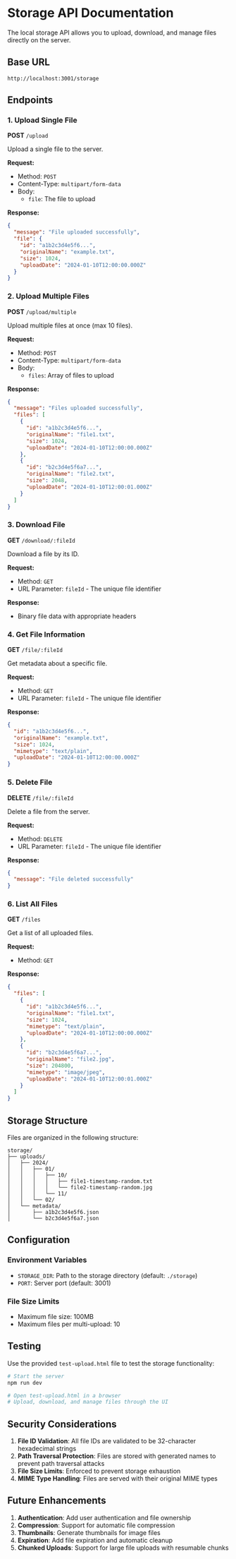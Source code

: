 # Storage API Documentation

The local storage API allows you to upload, download, and manage files directly on the server.

## Base URL

```
http://localhost:3001/storage
```

## Endpoints

### 1. Upload Single File

**POST** `/upload`

Upload a single file to the server.

**Request:**
- Method: `POST`
- Content-Type: `multipart/form-data`
- Body: 
  - `file`: The file to upload

**Response:**
```json
{
  "message": "File uploaded successfully",
  "file": {
    "id": "a1b2c3d4e5f6...",
    "originalName": "example.txt",
    "size": 1024,
    "uploadDate": "2024-01-10T12:00:00.000Z"
  }
}
```

### 2. Upload Multiple Files

**POST** `/upload/multiple`

Upload multiple files at once (max 10 files).

**Request:**
- Method: `POST`
- Content-Type: `multipart/form-data`
- Body: 
  - `files`: Array of files to upload

**Response:**
```json
{
  "message": "Files uploaded successfully",
  "files": [
    {
      "id": "a1b2c3d4e5f6...",
      "originalName": "file1.txt",
      "size": 1024,
      "uploadDate": "2024-01-10T12:00:00.000Z"
    },
    {
      "id": "b2c3d4e5f6a7...",
      "originalName": "file2.txt",
      "size": 2048,
      "uploadDate": "2024-01-10T12:00:01.000Z"
    }
  ]
}
```

### 3. Download File

**GET** `/download/:fileId`

Download a file by its ID.

**Request:**
- Method: `GET`
- URL Parameter: `fileId` - The unique file identifier

**Response:**
- Binary file data with appropriate headers

### 4. Get File Information

**GET** `/file/:fileId`

Get metadata about a specific file.

**Request:**
- Method: `GET`
- URL Parameter: `fileId` - The unique file identifier

**Response:**
```json
{
  "id": "a1b2c3d4e5f6...",
  "originalName": "example.txt",
  "size": 1024,
  "mimetype": "text/plain",
  "uploadDate": "2024-01-10T12:00:00.000Z"
}
```

### 5. Delete File

**DELETE** `/file/:fileId`

Delete a file from the server.

**Request:**
- Method: `DELETE`
- URL Parameter: `fileId` - The unique file identifier

**Response:**
```json
{
  "message": "File deleted successfully"
}
```

### 6. List All Files

**GET** `/files`

Get a list of all uploaded files.

**Request:**
- Method: `GET`

**Response:**
```json
{
  "files": [
    {
      "id": "a1b2c3d4e5f6...",
      "originalName": "file1.txt",
      "size": 1024,
      "mimetype": "text/plain",
      "uploadDate": "2024-01-10T12:00:00.000Z"
    },
    {
      "id": "b2c3d4e5f6a7...",
      "originalName": "file2.jpg",
      "size": 204800,
      "mimetype": "image/jpeg",
      "uploadDate": "2024-01-10T12:00:01.000Z"
    }
  ]
}
```

## Storage Structure

Files are organized in the following structure:

```
storage/
├── uploads/
│   ├── 2024/
│   │   ├── 01/
│   │   │   ├── 10/
│   │   │   │   ├── file1-timestamp-random.txt
│   │   │   │   └── file2-timestamp-random.jpg
│   │   │   └── 11/
│   │   └── 02/
│   └── metadata/
│       ├── a1b2c3d4e5f6.json
│       └── b2c3d4e5f6a7.json
```

## Configuration

### Environment Variables

- `STORAGE_DIR`: Path to the storage directory (default: `./storage`)
- `PORT`: Server port (default: 3001)

### File Size Limits

- Maximum file size: 100MB
- Maximum files per multi-upload: 10

## Testing

Use the provided `test-upload.html` file to test the storage functionality:

```bash
# Start the server
npm run dev

# Open test-upload.html in a browser
# Upload, download, and manage files through the UI
```

## Security Considerations

1. **File ID Validation**: All file IDs are validated to be 32-character hexadecimal strings
2. **Path Traversal Protection**: Files are stored with generated names to prevent path traversal attacks
3. **File Size Limits**: Enforced to prevent storage exhaustion
4. **MIME Type Handling**: Files are served with their original MIME types

## Future Enhancements

1. **Authentication**: Add user authentication and file ownership
2. **Compression**: Support for automatic file compression
3. **Thumbnails**: Generate thumbnails for image files
4. **Expiration**: Add file expiration and automatic cleanup
5. **Chunked Uploads**: Support for large file uploads with resumable chunks